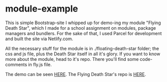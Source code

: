 # module-example

This is simple Bootstrap-site I whipped up for demo-ing my module "Flying Death Star", which I made for a school assignment on modules, package managers and bundlers. For the sake of that, I used Parcel for development and built the site via Netlify.com.

All the necessary stuff for the module is in ./floating-death-star folder; the css and js file, plus the Death Star itself in all it's glory. If you want to know more about the module, head to it's repo. There you'll find some code-comments in fly.js file.

The demo can be seen [HERE](https://suspicious-curran-179704.netlify.app/).
The Flying Death Star's repo is [HERE](https://github.com/gvestmann/flying-death-star). 